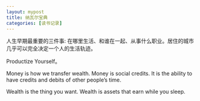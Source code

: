 ```yaml
---
layout: mypost
title: 纳瓦尔宝典
categories: [读书记录]
---
```


人生早期最重要的三件事: 在哪里生活、和谁在一起、从事什么职业。居住的城市几乎可以完全决定一个人的生活轨迹。

Productize Yourself。

Money is how we transfer wealth. Money is social credits. It is the ability to have credits and debits of other people’s time.

Wealth is the thing you want. Wealth is assets that earn while you sleep.